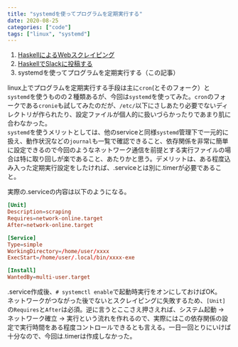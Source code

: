 ```yaml
---
title: "systemdを使ってプログラムを定期実行する"
date: 2020-08-25
categories: ["code"]
tags: ["linux", "systemd"]
---
```

1. [HaskellによるWebスクレイピング](@/post/haskellscraping01.md)
2. [HaskellでSlackに投稿する](@/post/posttoslack.md)
3. systemdを使ってプログラムを定期実行する（この記事）

linux上でプログラムを定期実行する手段は主に`cron`(とそのフォーク）と`systemd`を使うものの２種類あるが、今回は`systemd`を使ってみた。`cron`のフォークである`cronie`も試してみたのだが、`/etc/`以下にさしあたり必要でないディレクトリが作られたり、設定ファイルが個人的に扱いづらかったりであまり肌に合わなかった。  
`systemd`を使うメリットとしては、他のserviceと同様`systemd`管理下で一元的に扱え、動作状況などの`journal`も一覧で確認できること、依存関係を非常に簡単に設定できるので今回のようなネットワーク通信を前提とする実行ファイルの場合は特に取り回しが楽であること、あたりかと思う。デメリットは、ある程度込み入った定期実行設定をしたければ、.serviceとは別に.timerが必要であること。

実際の.serviceの内容は以下のようになる。

```toml
[Unit]
Description=scraping
Requires=network-online.target
After=network-online.target

[Service]
Type=simple
WorkingDirectory=/home/user/xxxx
ExecStart=/home/user/.local/bin/xxxx-exe

[Install]
WantedBy=multi-user.target
```

.service作成後、`# systemctl enable`で起動時実行をオンにしておけばOK。  
ネットワークがつながった後でないとスクレイピングに失敗するため、`[Unit]`の`Requires`と`After`は必須。逆に言うとここさえ押さえれば、システム起動 -> ネットワーク確立 -> 実行という流れを作れるので、実際にはこの依存関係の設定で実行時間をある程度コントロールできるとも言える。一日一回とりにいけば十分なので、今回は.timerは作成しなかった。
